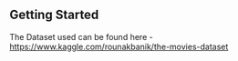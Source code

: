 ## Getting Started

The Dataset used can be found here - https://www.kaggle.com/rounakbanik/the-movies-dataset
